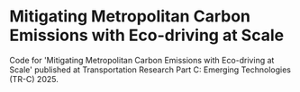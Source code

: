 # Mitigating Metropolitan Carbon Emissions with Eco-driving at Scale
Code for 'Mitigating Metropolitan Carbon Emissions with Eco-driving at Scale' published at Transportation Research Part C: Emerging Technologies (TR-C) 2025.

